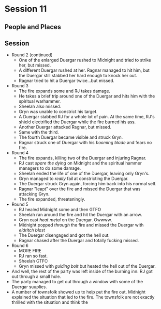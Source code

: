 # Session 11
## People and Places
## Session
* Round 2 (continued)
	* One of the enlarged Duergar rushed to Midnight and tried to strike her, but missed.
	* A different Duergar rushed at her. Ragnar managed to hit him, but the Duergar still stabbed her hard enough to knock her out.
	* Ragnar tried to hit a Duergar twice...but missed.
* Round 3
	* The fire expands some and RJ takes damage.
	* He takes a brief trip around one of the Duergar and hits him with the spiritual warhammer.
	* Sheelah also missed.
	* Gryn was unable to constrict his target.
	* A Duergar stabbed RJ for a whole lot of pain. At the same time, RJ's shield electrified the Duergar while the fire burned his ass.
	* Another Duergar attacked Ragnar, but missed.
	* Same with the third.
	* The fourth Duergar became visible and struck Gryn.
	* Ragnar struck one of Duergar with his _booming blade_ and fears no fire.
* Round 4
	* The fire expands, killing two of the Duergar and injuring Ragnar.
	* RJ cast _spare the dying_ on Midnight and the spiritual hammer managers to do some damage.
	* Sheelah ended the life of one of the Duergar, leaving only Gryn's.
	* Gryn managed to _really_ fail at constricting the Duergar.
	* The Duergar struck Gryn again, forcing him back into his normal self.
	* Ragnar "leapt" over the fire and missed the Duergar that was attacking Gryn.
	* The fire expanded, threateningly.
* Round 5
	* RJ healed Midnight some and then GTFO
	* Sheelah ran around the fire and hit the Duergar with an arrow.
	* Gryn cast _heat metal_ on the Duergar. Owwww.
	* Midnight popped _through_ the fire and missed the Duergar with _eldritch blast_
	* The Duergar disengaged and got the hell out.
	* Ragnar chased after the Duergar and totally fucking missed.
* Round 6
	* MORE FIRE
	* RJ ran so fast.
	* Sheelah GTFO
	* Gryn missed with _guiding bolt_ but heated the hell out of the Duergar.
* And well, the rest of the party was left inside of the burning inn. RJ got out through a small hole.
* The party managed to get out through a window with some of the Duergar suuplies.
* A number of townsfolk showed up to help put the fire out. Midnight explained the situation that led to the fire. The townsfolk are not exactly thrilled with the situation and think the
<!--stackedit_data:
eyJoaXN0b3J5IjpbLTE3OTA3NjIwMzQsLTIwMzExNDAyLC0xOD
czMDAzNTI0LDExNzc0NTE2ODQsLTY0ODc0Njk3NCwyMDgwNTQ4
MzM0LC0xMjA5OTUzNzk5LC0xODQxNDYwMzYwLC0zNDQ5NTIzOT
YsLTE5ODY1NjkwMzQsLTEwMzEwNDc3NTVdfQ==
-->
